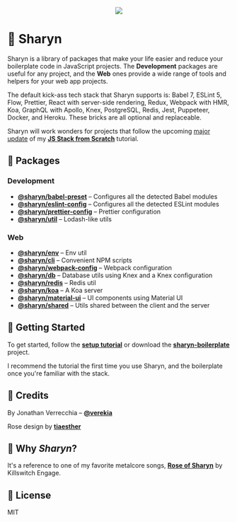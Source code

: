 <p align="center">
  <img src="https://user-images.githubusercontent.com/40995577/42487947-ea40d256-840b-11e8-8acc-50e62a3226b7.png">
</p>

# 🌹 Sharyn

Sharyn is a library of packages that make your life easier and reduce your boilerplate code in JavaScript projects. The **Development** packages are useful for any project, and the **Web** ones provide a wide range of tools and helpers for your web app projects.

The default kick-ass tech stack that Sharyn supports is: Babel 7, ESLint 5, Flow, Prettier, React with server-side rendering, Redux, Webpack with HMR, Koa, GraphQL with Apollo, Knex, PostgreSQL, Redis, Jest, Puppeteer, Docker, and Heroku. These bricks are all optional and replaceable.

Sharyn will work wonders for projects that follow the upcoming [major update](https://github.com/verekia/js-stack-from-scratch/issues/255) of my [**JS Stack from Scratch**](https://github.com/verekia/js-stack-from-scratch) tutorial.

## 🌹 Packages

### Development

- [**@sharyn/babel-preset**](https://github.com/sharynjs/sharyn/blob/master/packages/babel-preset/README.md) – Configures all the detected Babel modules
- [**@sharyn/eslint-config**](https://github.com/sharynjs/sharyn/blob/master/packages/eslint-config/README.md) – Configures all the detected ESLint modules
- [**@sharyn/prettier-config**](https://github.com/sharynjs/sharyn/blob/master/packages/prettier-config/README.md) – Prettier configuration
- [**@sharyn/util**](https://github.com/sharynjs/sharyn/blob/master/packages/util/README.md) – Lodash-like utils

### Web

- [**@sharyn/env**](https://github.com/sharynjs/sharyn/blob/master/packages/env/README.md) – Env util
- [**@sharyn/cli**](https://github.com/sharynjs/sharyn/blob/master/packages/cli/README.md) – Convenient NPM scripts
- [**@sharyn/webpack-config**](https://github.com/sharynjs/sharyn/blob/master/packages/webpack-config/README.md) – Webpack configuration
- [**@sharyn/db**](https://github.com/sharynjs/sharyn/blob/master/packages/db/README.md) – Database utils using Knex and a Knex configuration
- [**@sharyn/redis**](https://github.com/sharynjs/sharyn/blob/master/packages/redis/README.md) – Redis util
- [**@sharyn/koa**](https://github.com/sharynjs/sharyn/blob/master/packages/koa/README.md) – A Koa server
- [**@sharyn/material-ui**](https://github.com/sharynjs/sharyn/blob/master/packages/material-ui/README.md) – UI components using Material UI
- [**@sharyn/shared**](https://github.com/sharynjs/sharyn/blob/master/packages/shared/README.md) – Utils shared between the client and the server

## 🌹 Getting Started

To get started, follow the [**setup tutorial**](https://github.com/sharynjs/sharyn/blob/master/docs/1-setup-development.md) or download the [**sharyn-boilerplate**](https://github.com/sharynjs/sharyn-boilerplate) project.

I recommend the tutorial the first time you use Sharyn, and the boilerplate once you're familiar with the stack.

## 🌹 Credits

By Jonathan Verrecchia – [**@verekia**](https://github.com/verekia)

Rose design by [**tiaesther**](https://pngtree.com/tiaesther_4360?type=1)

## 🌹 Why _Sharyn_?

It's a reference to one of my favorite metalcore songs, [**Rose of Sharyn**](https://www.youtube.com/watch?v=PgMsACFMIq8) by Killswitch Engage.

## 🌹 License

MIT
